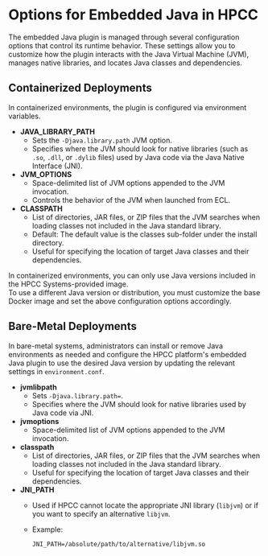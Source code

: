 # Options for Embedded Java in HPCC

The embedded Java plugin is managed through several configuration options that control its runtime behavior. These settings allow you to customize how the plugin interacts with the Java Virtual Machine (JVM), manages native libraries, and locates Java classes and dependencies.

## Containerized Deployments

In containerized environments, the plugin is configured via environment variables.

- **JAVA_LIBRARY_PATH**
  - Sets the `-Djava.library.path` JVM option.
  - Specifies where the JVM should look for native libraries (such as `.so`, `.dll`, or `.dylib` files) used by Java code via the Java Native Interface (JNI).
- **JVM_OPTIONS**
  - Space-delimited list of JVM options appended to the JVM invocation.
  - Controls the behavior of the JVM when launched from ECL.
- **CLASSPATH**
  - List of directories, JAR files, or ZIP files that the JVM searches when loading classes not included in the Java standard library.
  - Default: The default value is the classes sub-folder under the install directory.
  - Useful for specifying the location of target Java classes and their dependencies.

In containerized environments, you can only use Java versions included in the HPCC Systems-provided image.  
To use a different Java version or distribution, you must customize the base Docker image and set the above configuration options accordingly.

## Bare-Metal Deployments

In bare-metal systems, administrators can install or remove Java environments as needed and configure the HPCC platform's embedded Java plugin to use the desired Java version by updating the relevant settings in `environment.conf`.

- **jvmlibpath**
  - Sets `-Djava.library.path=`.
  - Specifies where the JVM should look for native libraries used by Java code via JNI.
- **jvmoptions**
  - Space-delimited list of JVM options appended to the JVM invocation.
- **classpath**
  - List of directories, JAR files, or ZIP files that the JVM searches when loading classes not included in the Java standard library.
  - Useful for specifying the location of target Java classes and their dependencies.
- **JNI_PATH**
  - Used if HPCC cannot locate the appropriate JNI library (`libjvm`) or if you want to specify an alternative `libjvm`.
  - Example:
  
    ```text
    JNI_PATH=/absolute/path/to/alternative/libjvm.so
    ```
